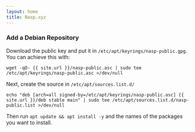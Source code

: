 ```yaml
---
layout: home
title: Nasp.xyz
---
```



### Add a Debian Repository

Download the public key and put it in
`/etc/apt/keyrings/nasp-public.gpg`. You can achieve this with:

```
wget -qO- {{ site.url }}/nasp-public.asc | sudo tee /etc/apt/keyrings/nasp-public.asc >/dev/null
```

Next, create the source in `/etc/apt/sources.list.d/`

```
echo "deb [arch=all signed-by=/etc/apt/keyrings/nasp-public.asc] {{ site.url }}/deb stable main" | sudo tee /etc/apt/sources.list.d/nasp-public.list >/dev/null
```

Then run `apt update && apt install -y` and the names of the packages you want to install.